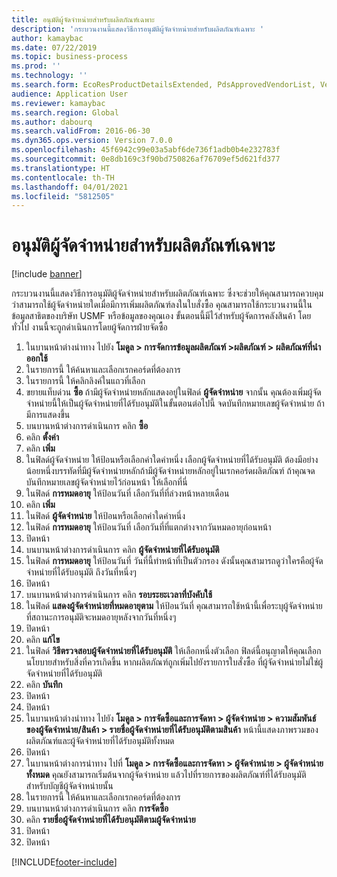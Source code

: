 ```yaml
---
title: อนุมัติผู้จัดจำหน่ายสำหรับผลิตภัณฑ์เฉพาะ
description: 'กระบวนงานนี้แสดงวิธีการอนุมัติผู้จัดจำหน่ายสำหรับผลิตภัณฑ์เฉพาะ '
author: kamaybac
ms.date: 07/22/2019
ms.topic: business-process
ms.prod: ''
ms.technology: ''
ms.search.form: EcoResProductDetailsExtended, PdsApprovedVendorList, VendTable
audience: Application User
ms.reviewer: kamaybac
ms.search.region: Global
ms.author: dabourq
ms.search.validFrom: 2016-06-30
ms.dyn365.ops.version: Version 7.0.0
ms.openlocfilehash: 45f6942c99e03a5abf6de736f1adb0b4e232783f
ms.sourcegitcommit: 0e8db169c3f90bd750826af76709ef5d621fd377
ms.translationtype: HT
ms.contentlocale: th-TH
ms.lasthandoff: 04/01/2021
ms.locfileid: "5812505"
---
```

# <a name="approve-vendors-for-specific-products"></a>อนุมัติผู้จัดจำหน่ายสำหรับผลิตภัณฑ์เฉพาะ

[!include [banner](../../includes/banner.md)]

กระบวนงานนี้แสดงวิธีการอนุมัติผู้จัดจำหน่ายสำหรับผลิตภัณฑ์เฉพาะ  ซึ่งจะช่วยให้คุณสามารถควบคุมว่าสามารถใช้ผู้จัดจำหน่ายใดเมื่อมีการเพิ่มผลิตภัณฑ์ลงในใบสั่งซื้อ คุณสามารถใช้กระบวนงานนี้ในข้อมูลสาธิตของบริษัท USMF หรือข้อมูลของคุณเอง ขั้นตอนนี้มีไว้สำหรับผู้จัดการคลังสินค้า โดยทั่วไป งานนี้จะถูกดำเนินการโดยผู้จัดการฝ่ายจัดซื้อ

1. ในบานหน้าต่างนำทาง ไปยัง **โมดูล > การจัดการข้อมูลผลิตภัณฑ์ >ผลิตภัณฑ์ > ผลิตภัณฑ์ที่นำออกใช้**
2. ในรายการนี้ ให้ค้นหาและเลือกเรกคอร์ดที่ต้องการ
3. ในรายการนี้ ให้คลิกลิงค์ในแถวที่เลือก
4. ขยายแท็บด่วน **ซื้อ** ถ้ามีผู้จัดจำหน่ายหลักแสดงอยู่ในฟิลด์ **ผู้จัดจำหน่าย** จากนั้น คุณต้องเพิ่มผู้จัดจำหน่ายนี้ให้เป็นผู้จัดจำหน่ายที่ได้รับอนุมัติในขั้นตอนต่อไปนี้ จดบันทึกหมายเลขผู้จัดจำหน่าย ถ้ามีการแสดงขึ้น  
5. บนบานหน้าต่างการดำเนินการ คลิก **ซื้อ**
6. คลิก **ตั้งค่า**
7. คลิก **เพิ่ม**
8. ในฟิลด์ผู้จัดจำหน่าย ให้ป้อนหรือเลือกค่าใดค่าหนึ่ง เลือกผู้จัดจำหน่ายที่ได้รับอนุมัติ  ต้องมีอย่างน้อยหนึ่งบรรทัดที่มีผู้จัดจำหน่ายหลักถ้ามีผู้จัดจำหน่ายหลักอยู่ในเรกคอร์ดผลิตภัณฑ์ ถ้าคุณจดบันทึกหมายเลขผู้จัดจำหน่ายไว้ก่อนหน้า ให้เลือกที่นี่  
9. ในฟิลด์ **การหมดอายุ** ให้ป้อนวันที่ เลือกวันที่ที่ล่วงหน้าหลายเดือน  
10. คลิก **เพิ่ม**
11. ในฟิลด์ **ผู้จัดจำหน่าย** ให้ป้อนหรือเลือกค่าใดค่าหนึ่ง
12. ในฟิลด์ **การหมดอายุ** ให้ป้อนวันที่ เลือกวันที่ที่แตกต่างจากวันหมดอายุก่อนหน้า  
13. ปิดหน้า
14. บนบานหน้าต่างการดำเนินการ คลิก **ผู้จัดจำหน่ายที่ได้รับอนุมัติ**
15. ในฟิลด์ **การหมดอายุ** ให้ป้อนวันที่ วันที่นี้ทำหน้าที่เป็นตัวกรอง ดังนั้นคุณสามารถดูว่าใครคือผู้จัดจำหน่ายที่ได้รับอนุมัติ ถึงวันที่หนึ่งๆ  
16. ปิดหน้า
17. บนบานหน้าต่างการดำเนินการ คลิก **รอบระยะเวลาที่บังคับใช้**
18. ในฟิลด์ **แสดงผู้จัดจำหน่ายที่หมดอายุตาม** ให้ป้อนวันที่ คุณสามารถใช้หน้านี้เพื่อระบุผู้จัดจำหน่าย ที่สถานะการอนุมัติจะหมดอายุหลังจากวันที่หนึ่งๆ  
19. ปิดหน้า
20. คลิก **แก้ไข**
21. ในฟิลด์ **วิธีตรวจสอบผู้จัดจำหน่ายที่ได้รับอนุมัติ** ให้เลือกหนึ่งตัวเลือก ฟิลด์นี้อนุญาตให้คุณเลือกนโยบายสำหรับสิ่งที่ควรเกิดขึ้น หากผลิตภัณฑ์ถูกเพิ่มไปยังรายการใบสั่งซื้อ ที่ผู้จัดจำหน่ายไม่ใช่ผู้จัดจำหน่ายที่ได้รับอนุมัติ  
22. คลิก **บันทึก**
23. ปิดหน้า
24. ปิดหน้า
25. ในบานหน้าต่างนำทาง ไปยัง **โมดูล > การจัดซื้อและการจัดหา > ผู้จัดจำหน่าย > ความสัมพันธ์ของผู้จัดจำหน่าย/สินค้า > รายชื่อผู้จัดจำหน่ายที่ได้รับอนุมัติตามสินค้า** หน้านี้แสดงภาพรวมของผลิตภัณฑ์และผู้จัดจำหน่ายที่ได้รับอนุมัติทั้งหมด  
26. ปิดหน้า
27. ในบานหน้าต่างการนำทาง ไปที่ **โมดูล > การจัดซื้อและการจัดหา > ผู้จัดจำหน่าย > ผู้จัดจำหน่ายทั้งหมด** คุณยังสามารถเริ่มต้นจากผู้จัดจำหน่าย แล้วไปที่รายการของผลิตภัณฑ์ที่ได้รับอนุมัติสำหรับบัญชีผู้จัดจำหน่ายนั้น  
28. ในรายการนี้ ให้ค้นหาและเลือกเรกคอร์ดที่ต้องการ
29. บนบานหน้าต่างการดำเนินการ คลิก **การจัดซื้อ**
30. คลิก **รายชื่อผู้จัดจำหน่ายที่ได้รับอนุมัติตามผู้จัดจำหน่าย**
31. ปิดหน้า
32. ปิดหน้า



[!INCLUDE[footer-include](../../../includes/footer-banner.md)]